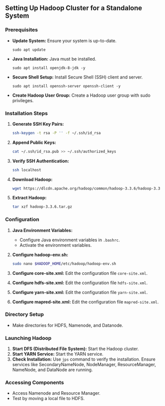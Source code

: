 ## Setting Up Hadoop Cluster for a Standalone System

### Prerequisites
- **Update System:** Ensure your system is up-to-date.
  ```
  sudo apt update
  ```
- **Java Installation:** Java must be installed.
  ```
  sudo apt install openjdk-8-jdk -y
  ```
- **Secure Shell Setup:** Install Secure Shell (SSH) client and server.
  ```
  sudo apt install openssh-server openssh-client -y
  ```
- **Create Hadoop User Group:** Create a Hadoop user group with sudo privileges.

### Installation Steps
1. **Generate SSH Key Pairs:**
    ```bash
    ssh-keygen -t rsa -P '' -f ~/.ssh/id_rsa
    ```

2. **Append Public Keys:**
    ```bash
    cat ~/.ssh/id_rsa.pub >> ~/.ssh/authorized_keys
    ```

3. **Verify SSH Authentication:**
    ```bash
    ssh localhost
    ```

4. **Download Hadoop:**
    ```bash
    wget https://dlcdn.apache.org/hadoop/common/hadoop-3.3.6/hadoop-3.3.6.tar.gz
    ```

5. **Extract Hadoop:**
    ```bash
    tar xzf hadoop-3.3.6.tar.gz
    ```

### Configuration
1. **Java Environment Variables:**
    - Configure Java environment variables in `.bashrc`.
    - Activate the environment variables.

2. **Configure hadoop-env.sh:**
    ```bash
    sudo nano $HADOOP_HOME/etc/hadoop/hadoop-env.sh
    ```

3. **Configure core-site.xml:**
    Edit the configuration file `core-site.xml`.

4. **Configure hdfs-site.xml:**
    Edit the configuration file `hdfs-site.xml`.

5. **Configure yarn-site.xml:**
    Edit the configuration file `yarn-site.xml`.

6. **Configure mapred-site.xml:**
    Edit the configuration file `mapred-site.xml`.

### Directory Setup
- Make directories for HDFS, Namenode, and Datanode.

### Launching Hadoop
1. **Start DFS (Distributed File System):**
   Start the Hadoop cluster.
2. **Start YARN Service:**
   Start the YARN service.
3. **Check Installation:**
   Use `jps` command to verify the installation. Ensure services like SecondaryNameNode, NodeManager, ResourceManager, NameNode, and DataNode are running.

### Accessing Components
- Access Namenode and Resource Manager.
- Test by moving a local file to HDFS.
